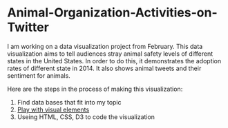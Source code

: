 # Animal-Organization-Activities-on-Twitter

I am working on a data visualization project from February. This data visualization aims to tell audiences stray animal safety levels of different states in the United States. In order to do this, it demonstrates the adoption rates of different state in 2014. It also shows animal tweets and their sentiment for animals.

Here are the steps in the process of making this visualization:

1. Find data bases that fit into my topic
2. [Play with visual elements](data.mp)
3. Useing HTML, CSS, D3 to code the visualization
